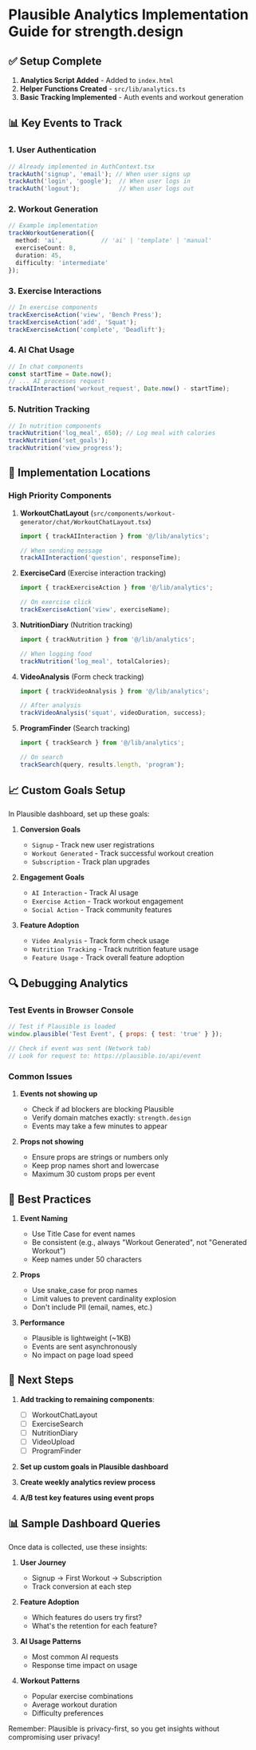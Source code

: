 # Plausible Analytics Implementation Guide for strength.design

## ✅ Setup Complete

1. **Analytics Script Added** - Added to `index.html`
2. **Helper Functions Created** - `src/lib/analytics.ts`
3. **Basic Tracking Implemented** - Auth events and workout generation

## 📊 Key Events to Track

### 1. User Authentication
```typescript
// Already implemented in AuthContext.tsx
trackAuth('signup', 'email'); // When user signs up
trackAuth('login', 'google');  // When user logs in
trackAuth('logout');           // When user logs out
```

### 2. Workout Generation
```typescript
// Example implementation
trackWorkoutGeneration({
  method: 'ai',           // 'ai' | 'template' | 'manual'
  exerciseCount: 8,
  duration: 45,
  difficulty: 'intermediate'
});
```

### 3. Exercise Interactions
```typescript
// In exercise components
trackExerciseAction('view', 'Bench Press');
trackExerciseAction('add', 'Squat');
trackExerciseAction('complete', 'Deadlift');
```

### 4. AI Chat Usage
```typescript
// In chat components
const startTime = Date.now();
// ... AI processes request
trackAIInteraction('workout_request', Date.now() - startTime);
```

### 5. Nutrition Tracking
```typescript
// In nutrition components
trackNutrition('log_meal', 650); // Log meal with calories
trackNutrition('set_goals');
trackNutrition('view_progress');
```

## 🎯 Implementation Locations

### High Priority Components

1. **WorkoutChatLayout** (`src/components/workout-generator/chat/WorkoutChatLayout.tsx`)
   ```typescript
   import { trackAIInteraction } from '@/lib/analytics';
   
   // When sending message
   trackAIInteraction('question', responseTime);
   ```

2. **ExerciseCard** (Exercise interaction tracking)
   ```typescript
   import { trackExerciseAction } from '@/lib/analytics';
   
   // On exercise click
   trackExerciseAction('view', exerciseName);
   ```

3. **NutritionDiary** (Nutrition tracking)
   ```typescript
   import { trackNutrition } from '@/lib/analytics';
   
   // When logging food
   trackNutrition('log_meal', totalCalories);
   ```

4. **VideoAnalysis** (Form check tracking)
   ```typescript
   import { trackVideoAnalysis } from '@/lib/analytics';
   
   // After analysis
   trackVideoAnalysis('squat', videoDuration, success);
   ```

5. **ProgramFinder** (Search tracking)
   ```typescript
   import { trackSearch } from '@/lib/analytics';
   
   // On search
   trackSearch(query, results.length, 'program');
   ```

## 📈 Custom Goals Setup

In Plausible dashboard, set up these goals:

1. **Conversion Goals**
   - `Signup` - Track new user registrations
   - `Workout Generated` - Track successful workout creation
   - `Subscription` - Track plan upgrades

2. **Engagement Goals**
   - `AI Interaction` - Track AI usage
   - `Exercise Action` - Track workout engagement
   - `Social Action` - Track community features

3. **Feature Adoption**
   - `Video Analysis` - Track form check usage
   - `Nutrition Tracking` - Track nutrition feature usage
   - `Feature Usage` - Track overall feature adoption

## 🔍 Debugging Analytics

### Test Events in Browser Console
```javascript
// Test if Plausible is loaded
window.plausible('Test Event', { props: { test: 'true' } });

// Check if event was sent (Network tab)
// Look for request to: https://plausible.io/api/event
```

### Common Issues

1. **Events not showing up**
   - Check if ad blockers are blocking Plausible
   - Verify domain matches exactly: `strength.design`
   - Events may take a few minutes to appear

2. **Props not showing**
   - Ensure props are strings or numbers only
   - Keep prop names short and lowercase
   - Maximum 30 custom props per event

## 📝 Best Practices

1. **Event Naming**
   - Use Title Case for event names
   - Be consistent (e.g., always "Workout Generated", not "Generated Workout")
   - Keep names under 50 characters

2. **Props**
   - Use snake_case for prop names
   - Limit values to prevent cardinality explosion
   - Don't include PII (email, names, etc.)

3. **Performance**
   - Plausible is lightweight (~1KB)
   - Events are sent asynchronously
   - No impact on page load speed

## 🚀 Next Steps

1. **Add tracking to remaining components**:
   - [ ] WorkoutChatLayout
   - [ ] ExerciseSearch
   - [ ] NutritionDiary
   - [ ] VideoUpload
   - [ ] ProgramFinder

2. **Set up custom goals in Plausible dashboard**

3. **Create weekly analytics review process**

4. **A/B test key features using event props**

## 📊 Sample Dashboard Queries

Once data is collected, use these insights:

1. **User Journey**
   - Signup → First Workout → Subscription
   - Track conversion at each step

2. **Feature Adoption**
   - Which features do users try first?
   - What's the retention for each feature?

3. **AI Usage Patterns**
   - Most common AI requests
   - Response time impact on usage

4. **Workout Patterns**
   - Popular exercise combinations
   - Average workout duration
   - Difficulty preferences

Remember: Plausible is privacy-first, so you get insights without compromising user privacy!
